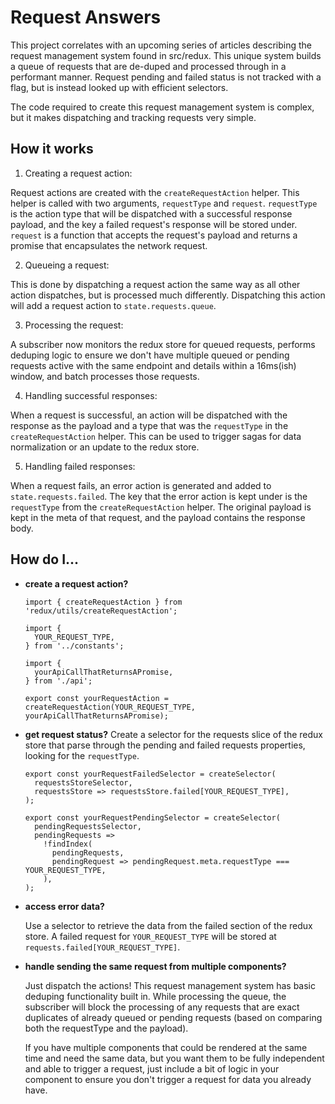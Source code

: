 # Request Answers

This project correlates with an upcoming series of articles describing the request management system found in src/redux. This unique system builds a queue of requests that are de-duped and processed through in a performant manner. Request pending and failed status is not tracked with a flag, but is instead looked up with efficient selectors.

The code required to create this request management system is complex, but it makes dispatching and tracking requests very simple.

## How it works

1. Creating a request action:

  Request actions are created with the `createRequestAction` helper. This helper is called with two arguments, `requestType` and `request`. `requestType` is the action type that will be dispatched with a successful response payload, and the key a failed request's response will be stored under. `request` is a function that accepts the request's payload and returns a promise that encapsulates the network request.

2. Queueing a request:

  This is done by dispatching a request action the same way as all other action dispatches, but is processed much differently. Dispatching this action will add a request action to `state.requests.queue`.

3. Processing the request:

  A subscriber now monitors the redux store for queued requests, performs deduping logic to ensure we don't have multiple queued or pending requests active with the same endpoint and details within a 16ms(ish) window, and batch processes those requests.

4. Handling successful responses:

  When a request is successful, an action will be dispatched with the response as the payload and a type that was the `requestType` in the `createRequestAction` helper. This can be used to trigger sagas for data normalization or an update to the redux store.

5. Handling failed responses:

  When a request fails, an error action is generated and added to `state.requests.failed`. The key that the error action is kept under is the `requestType` from the `createRequestAction` helper. The original payload is kept in the meta of that request, and the payload contains the response body.

## How do I...

  - **create a request action?**

    ```
    import { createRequestAction } from 'redux/utils/createRequestAction';

    import {
      YOUR_REQUEST_TYPE,
    } from '../constants';

    import {
      yourApiCallThatReturnsAPromise,
    } from './api';

    export const yourRequestAction = createRequestAction(YOUR_REQUEST_TYPE, yourApiCallThatReturnsAPromise);
    ```

  - **get request status?**
    Create a selector for the requests slice of the redux store that parse through the pending and failed requests properties, looking for the `requestType`.

    ```
    export const yourRequestFailedSelector = createSelector(
      requestsStoreSelector,
      requestsStore => requestsStore.failed[YOUR_REQUEST_TYPE],
    );

    export const yourRequestPendingSelector = createSelector(
      pendingRequestsSelector,
      pendingRequests =>
        !findIndex(
          pendingRequests,
          pendingRequest => pendingRequest.meta.requestType === YOUR_REQUEST_TYPE,
        ),
    );
    ```

  - **access error data?**

    Use a selector to retrieve the data from the failed section of the redux store. A failed request for `YOUR_REQUEST_TYPE` will be stored at `requests.failed[YOUR_REQUEST_TYPE]`.

  - **handle sending the same request from multiple components?**

    Just dispatch the actions! This request management system has basic deduping functionality built in. While processing the queue, the subscriber will block the processing of any requests that are exact duplicates of already queued or pending requests (based on comparing both the requestType and the payload).

    If you have multiple components that could be rendered at the same time and need the same data, but you want them to be fully independent and able to trigger a request, just include a bit of logic in your component to ensure you don't trigger a request for data you already have.
